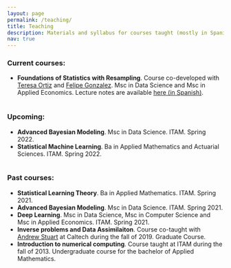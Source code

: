 ```yaml
---
layout: page
permalink: /teaching/
title: Teaching
description: Materials and syllabus for courses taught (mostly in Spanish).
nav: true
---
```


### Current courses:
- **Foundations of Statistics with Resampling**. Course co-developed with
[Teresa Ortiz](https://github.com/tereom) and
[Felipe Gonzalez](https://github.com/felipegonzalez). Msc in Data Science and Msc in Applied Economics.
Lecture notes are available [here (in Spanish)](https://fundamentos-est-2021.netlify.app/).

<p style="margin-bottom:1cm;"></p>

### Upcoming:
- **Advanced Bayesian Modeling**. Msc in Data Science. ITAM. Spring 2022.
- **Statistical Machine Learning**. Ba in Applied Mathematics and Actuarial Sciences. ITAM. Spring 2022.  

<p style="margin-bottom:1cm;"></p>

### Past courses:
- **Statistical Learning Theory**. Ba in Applied Mathematics. ITAM. Spring 2021.
- **Advanced Bayesian Modeling**. Msc in Data Science. ITAM. Spring 2021.
- **Deep Learning**. Msc in Data Science, Msc in Computer Science and Msc in Applied Economics. ITAM. Spring 2021.
- **Inverse problems and Data Assimilaiton**. Course co-taught with [Andrew
  Stuart](http://stuart.caltech.edu/) at Caltech during the fall of 2019.
  Graduate Course.
- **Introduction to numerical computing**. Course taught at ITAM during the fall
  of 2013. Undergraduate course for the bachelor of Applied Mathematics.
